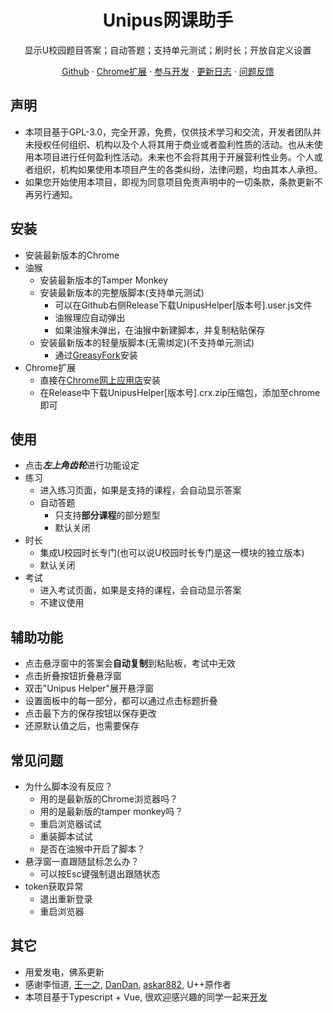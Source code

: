 <h1 align="center">Unipus网课助手</h1>

<p align="center">显示U校园题目答案；自动答题；支持单元测试；刷时长；开放自定义设置</p>

<p align="center">
<a href="https://github.com/SSmJaE/UnipusHelper">Github</a> · 
<a href="https://chrome.google.com/webstore/search/unipus%E7%BD%91%E8%AF%BE%E5%8A%A9%E6%89%8B">Chrome扩展</a> · 
<a href="docs/DEVELOPMENT.md">参与开发</a> · 
<a href="docs/CHANGELOG.md">更新日志</a> · 
<a href="https://github.com/SSmJaE/UnipusHelper/issues">问题反馈</a>
<!-- 
<a href="https://github.com/SSmJaE/WELearnHelper/issues">功能请求</a> · -->
</p>

## 声明
- 本项目基于GPL-3.0，完全开源，免费，仅供技术学习和交流，开发者团队并未授权任何组织、机构以及个人将其用于商业或者盈利性质的活动。也从未使用本项目进行任何盈利性活动。未来也不会将其用于开展营利性业务。个人或者组织，机构如果使用本项目产生的各类纠纷，法律问题，均由其本人承担。
- 如果您开始使用本项目，即视为同意项目免责声明中的一切条款，条款更新不再另行通知。

## 安装
- 安装最新版本的Chrome
- 油猴
  - 安装最新版本的Tamper Monkey
  - 安装最新版本的完整版脚本(支持单元测试)
    - 可以在Github右侧Release下载UnipusHelper[版本号].user.js文件
    - 油猴理应自动弹出
    - 如果油猴未弹出，在油猴中新建脚本，并复制粘贴保存
  - 安装最新版本的轻量版脚本(无需绑定)(不支持单元测试)
    - 通过[GreasyFork](https://greasyfork.org/zh-CN/scripts/405123)安装
- Chrome扩展
  - 直接在[Chrome网上应用店](https://chrome.google.com/webstore/search/unipus%E7%BD%91%E8%AF%BE%E5%8A%A9%E6%89%8B)安装
  - 在Release中下载UnipusHelper[版本号].crx.zip压缩包，添加至chrome即可

## 使用
- 点击***左上角齿轮***进行功能设定
- 练习
  - 进入练习页面，如果是支持的课程，会自动显示答案
  - 自动答题
    - 只支持<b>部分课程</b>的部分题型
    - 默认关闭
- 时长
  - 集成U校园时长专门(也可以说U校园时长专门是这一模块的独立版本)
  - 默认关闭
- 考试
  - 进入考试页面，如果是支持的课程，会自动显示答案
  - 不建议使用

## 辅助功能
- 点击悬浮窗中的答案会<b>自动复制</b>到粘贴板，考试中无效
- 点击折叠按钮折叠悬浮窗
- 双击"Unipus Helper"展开悬浮窗
- 设置面板中的每一部分，都可以通过点击标题折叠
- 点击最下方的保存按钮以保存更改
- 还原默认值之后，也需要保存

## 常见问题
- 为什么脚本没有反应？
  - 用的是最新版的Chrome浏览器吗？
  - 用的是最新版的tamper monkey吗？
  - 重启浏览器试试
  - 重装脚本试试
  - 是否在油猴中开启了脚本？
- 悬浮窗一直跟随鼠标怎么办？
  - 可以按Esc键强制退出跟随状态
- token获取异常
  - 退出重新登录
  - 重启浏览器

## 其它
- 用爱发电，佛系更新
- 感谢李恒道, [王一之](https://github.com/CodFrm), [DanDan](https://github.com/Dandanla), [askar882](https://greasyfork.org/zh-CN/users/291023-askar882), U++原作者
- 本项目基于Typescript + Vue, 很欢迎感兴趣的同学一起来[开发](docs/DEVELOPMENT.md)

